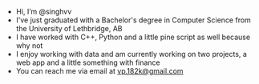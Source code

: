 -  Hi, I’m @singhvv
-  I've just graduated with a Bachelor's degree in Computer Science from the University of Lethbridge, AB
-  I have worked with C++, Python and a little pine script as well because why not
-  I enjoy working with data and am currently working on two projects, a web app and a little something with finance
-  You can reach me via email at vp.182k@gmail.com
